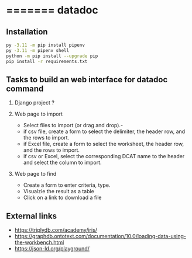 =======
datadoc
=======

Installation
------------

```sh
py -3.11 -m pip install pipenv
py -3.11 -m pipenv shell
python -m pip install --upgrade pip
pip install -r requirements.txt
```

Tasks to build an web interface for datadoc command
---------------------------------------------------

1. Django project ?
2. Web page to import

    - Select files to import (or drag and drop).-
    - if csv file, create a form to select the delimiter, the header row, and
       the rows to import.
    - if Excel file, create a form to select the worksheet, the header row, and
       the rows to import.
    - if csv or Excel, select the corresponding DCAT name to the header and
      select the column to import.

3. Web page to find

    - Create a form to enter criteria, type.
    - Visualzie the result as a table
    - Click on a link to download a file

External links
--------------

 - https://triplydb.com/academy/iris/
 - https://graphdb.ontotext.com/documentation/10.0/loading-data-using-the-workbench.html
 - https://json-ld.org/playground/
